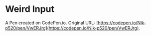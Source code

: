 # Weird Input

A Pen created on CodePen.io. Original URL: [https://codepen.io/Nik-p520/pen/VwERJrg](https://codepen.io/Nik-p520/pen/VwERJrg).

